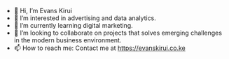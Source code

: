 - 👋 Hi, I’m Evans Kirui
- 👀 I’m interested in advertising and data analytics. 
- 🌱 I’m currently learning digital marketing.
- 💞️ I’m looking to collaborate on projects that solves emerging challenges in the modern business environment. 
- 📫 How to reach me: Contact me at https://evanskirui.co.ke

<!---
Drkogei/Drkogei is a ✨ special ✨ repository because its `README.md` (this file) appears on your GitHub profile.
You can click the Preview link to take a look at your changes.
--->
